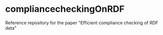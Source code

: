 # compliancecheckingOnRDF
Reference repository for the paper "Efficient compliance checking of RDF data"
